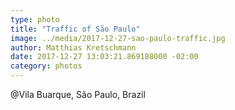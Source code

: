 ```yaml
---
type: photo
title: "Traffic of São Paulo"
image: ../media/2017-12-27-sao-paulo-traffic.jpg
author: Matthias Kretschmann
date: 2017-12-27 13:03:21.869188000 -02:00
category: photos
---
```


@Vila Buarque, São Paulo, Brazil
